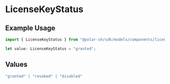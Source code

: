 # LicenseKeyStatus

## Example Usage

```typescript
import { LicenseKeyStatus } from "@polar-sh/sdk/models/components/licensekeystatus.js";

let value: LicenseKeyStatus = "granted";
```

## Values

```typescript
"granted" | "revoked" | "disabled"
```